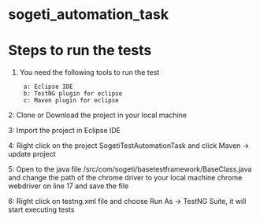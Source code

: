 # sogeti_automation_task
# Steps to run the tests
1. You need the following tools to run the test

		a: Eclipse IDE
		b: TestNG plugin for eclipse
		c: Maven plugin for eclipse
    
2: Clone or Download the project in your local machine

3: Import the project in Eclipse IDE

4: Right click on the project SogetiTestAutomationTask and click Maven -> update project

5: Open to the java file /src/com/sogeti/basetestframework/BaseClass.java and change the path of the chrome driver to your local machine chrome webdriver on line 17 and save the     file

6: Right click on testng.xml file and choose Run As -> TestNG Suite, it will start executing tests
